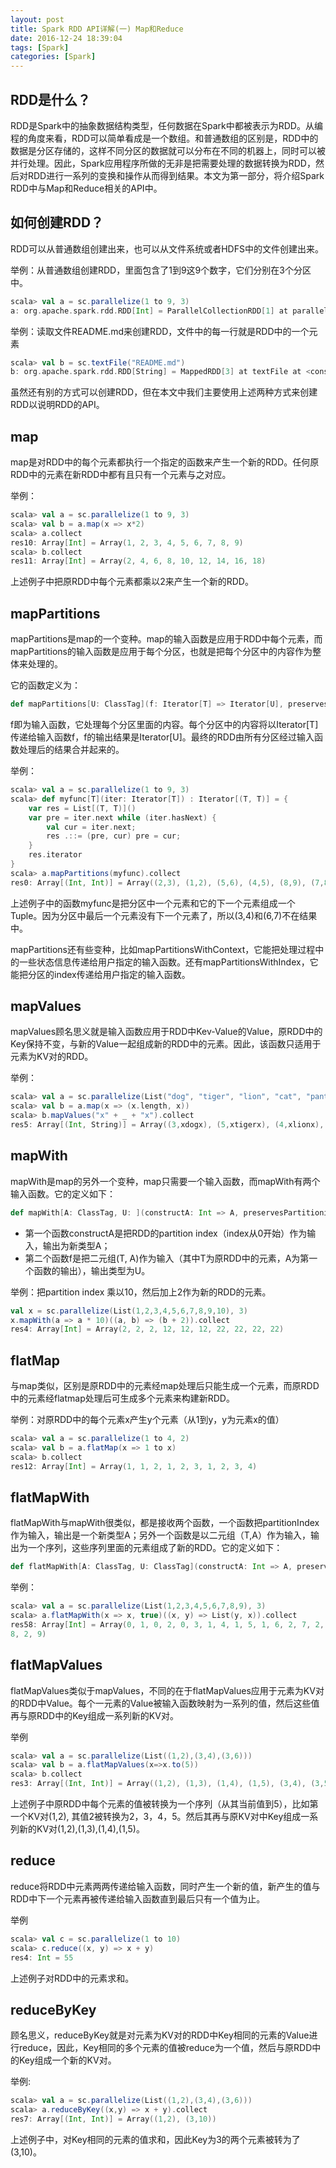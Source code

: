 ```yaml
---
layout: post
title: Spark RDD API详解(一) Map和Reduce
date: 2016-12-24 18:39:04
tags: [Spark]
categories: [Spark]
---
```



## RDD是什么？

RDD是Spark中的抽象数据结构类型，任何数据在Spark中都被表示为RDD。从编程的角度来看，RDD可以简单看成是一个数组。和普通数组的区别是，RDD中的数据是分区存储的，这样不同分区的数据就可以分布在不同的机器上，同时可以被并行处理。因此，Spark应用程序所做的无非是把需要处理的数据转换为RDD，然后对RDD进行一系列的变换和操作从而得到结果。本文为第一部分，将介绍Spark RDD中与Map和Reduce相关的API中。

<!-- more -->

## 如何创建RDD？

RDD可以从普通数组创建出来，也可以从文件系统或者HDFS中的文件创建出来。

举例：从普通数组创建RDD，里面包含了1到9这9个数字，它们分别在3个分区中。

```scala
scala> val a = sc.parallelize(1 to 9, 3)
a: org.apache.spark.rdd.RDD[Int] = ParallelCollectionRDD[1] at parallelize at <console>:12
```

举例：读取文件README.md来创建RDD，文件中的每一行就是RDD中的一个元素

```scala
scala> val b = sc.textFile("README.md")
b: org.apache.spark.rdd.RDD[String] = MappedRDD[3] at textFile at <console>:12
```

虽然还有别的方式可以创建RDD，但在本文中我们主要使用上述两种方式来创建RDD以说明RDD的API。

## map

map是对RDD中的每个元素都执行一个指定的函数来产生一个新的RDD。任何原RDD中的元素在新RDD中都有且只有一个元素与之对应。

举例：

```scala
scala> val a = sc.parallelize(1 to 9, 3)
scala> val b = a.map(x => x*2)
scala> a.collect
res10: Array[Int] = Array(1, 2, 3, 4, 5, 6, 7, 8, 9)
scala> b.collect
res11: Array[Int] = Array(2, 4, 6, 8, 10, 12, 14, 16, 18)
```

上述例子中把原RDD中每个元素都乘以2来产生一个新的RDD。

## mapPartitions

mapPartitions是map的一个变种。map的输入函数是应用于RDD中每个元素，而mapPartitions的输入函数是应用于每个分区，也就是把每个分区中的内容作为整体来处理的。

它的函数定义为：

```scala
def mapPartitions[U: ClassTag](f: Iterator[T] => Iterator[U], preservesPartitioning: Boolean = false): RDD[U]
```

f即为输入函数，它处理每个分区里面的内容。每个分区中的内容将以Iterator[T]传递给输入函数f，f的输出结果是Iterator[U]。最终的RDD由所有分区经过输入函数处理后的结果合并起来的。

举例：

```scala
scala> val a = sc.parallelize(1 to 9, 3)
scala> def myfunc[T](iter: Iterator[T]) : Iterator[(T, T)] = {
    var res = List[(T, T)]()
    var pre = iter.next while (iter.hasNext) {
        val cur = iter.next;
        res .::= (pre, cur) pre = cur;
    }
    res.iterator
}
scala> a.mapPartitions(myfunc).collect
res0: Array[(Int, Int)] = Array((2,3), (1,2), (5,6), (4,5), (8,9), (7,8))
```

上述例子中的函数myfunc是把分区中一个元素和它的下一个元素组成一个Tuple。因为分区中最后一个元素没有下一个元素了，所以(3,4)和(6,7)不在结果中。

mapPartitions还有些变种，比如mapPartitionsWithContext，它能把处理过程中的一些状态信息传递给用户指定的输入函数。还有mapPartitionsWithIndex，它能把分区的index传递给用户指定的输入函数。

## mapValues

mapValues顾名思义就是输入函数应用于RDD中Kev-Value的Value，原RDD中的Key保持不变，与新的Value一起组成新的RDD中的元素。因此，该函数只适用于元素为KV对的RDD。

举例：

```scala
scala> val a = sc.parallelize(List("dog", "tiger", "lion", "cat", "panther", " eagle"), 2)
scala> val b = a.map(x => (x.length, x))
scala> b.mapValues("x" + _ + "x").collect
res5: Array[(Int, String)] = Array((3,xdogx), (5,xtigerx), (4,xlionx),(3,xcatx), (7,xpantherx), (5,xeaglex))
```

## mapWith

mapWith是map的另外一个变种，map只需要一个输入函数，而mapWith有两个输入函数。它的定义如下：

```scala
def mapWith[A: ClassTag, U: ](constructA: Int => A, preservesPartitioning: Boolean = false)(f: (T, A) => U): RDD[U]
```

- 第一个函数constructA是把RDD的partition index（index从0开始）作为输入，输出为新类型A；
- 第二个函数f是把二元组(T, A)作为输入（其中T为原RDD中的元素，A为第一个函数的输出），输出类型为U。

举例：把partition index 乘以10，然后加上2作为新的RDD的元素。

```scala
val x = sc.parallelize(List(1,2,3,4,5,6,7,8,9,10), 3)
x.mapWith(a => a * 10)((a, b) => (b + 2)).collect
res4: Array[Int] = Array(2, 2, 2, 12, 12, 12, 22, 22, 22, 22)
```

## flatMap

与map类似，区别是原RDD中的元素经map处理后只能生成一个元素，而原RDD中的元素经flatmap处理后可生成多个元素来构建新RDD。

举例：对原RDD中的每个元素x产生y个元素（从1到y，y为元素x的值）

```scala
scala> val a = sc.parallelize(1 to 4, 2)
scala> val b = a.flatMap(x => 1 to x)
scala> b.collect
res12: Array[Int] = Array(1, 1, 2, 1, 2, 3, 1, 2, 3, 4)
```

## flatMapWith

flatMapWith与mapWith很类似，都是接收两个函数，一个函数把partitionIndex作为输入，输出是一个新类型A；另外一个函数是以二元组（T,A）作为输入，输出为一个序列，这些序列里面的元素组成了新的RDD。它的定义如下：

```scala
def flatMapWith[A: ClassTag, U: ClassTag](constructA: Int => A, preservesPartitioning: Boolean = false)(f: (T, A) => Seq[U]): RDD[U]
```

举例：

```scala
scala> val a = sc.parallelize(List(1,2,3,4,5,6,7,8,9), 3)
scala> a.flatMapWith(x => x, true)((x, y) => List(y, x)).collect
res58: Array[Int] = Array(0, 1, 0, 2, 0, 3, 1, 4, 1, 5, 1, 6, 2, 7, 2,
8, 2, 9)
```

## flatMapValues

flatMapValues类似于mapValues，不同的在于flatMapValues应用于元素为KV对的RDD中Value。每个一元素的Value被输入函数映射为一系列的值，然后这些值再与原RDD中的Key组成一系列新的KV对。

举例

```scala
scala> val a = sc.parallelize(List((1,2),(3,4),(3,6)))
scala> val b = a.flatMapValues(x=>x.to(5))
scala> b.collect
res3: Array[(Int, Int)] = Array((1,2), (1,3), (1,4), (1,5), (3,4), (3,5))
```

上述例子中原RDD中每个元素的值被转换为一个序列（从其当前值到5），比如第一个KV对(1,2), 其值2被转换为2，3，4，5。然后其再与原KV对中Key组成一系列新的KV对(1,2),(1,3),(1,4),(1,5)。

## reduce

reduce将RDD中元素两两传递给输入函数，同时产生一个新的值，新产生的值与RDD中下一个元素再被传递给输入函数直到最后只有一个值为止。

举例

```scala
scala> val c = sc.parallelize(1 to 10)
scala> c.reduce((x, y) => x + y)
res4: Int = 55
```

上述例子对RDD中的元素求和。

## reduceByKey

顾名思义，reduceByKey就是对元素为KV对的RDD中Key相同的元素的Value进行reduce，因此，Key相同的多个元素的值被reduce为一个值，然后与原RDD中的Key组成一个新的KV对。

举例:

```scala
scala> val a = sc.parallelize(List((1,2),(3,4),(3,6)))
scala> a.reduceByKey((x,y) => x + y).collect
res7: Array[(Int, Int)] = Array((1,2), (3,10))
```

上述例子中，对Key相同的元素的值求和，因此Key为3的两个元素被转为了(3,10)。
